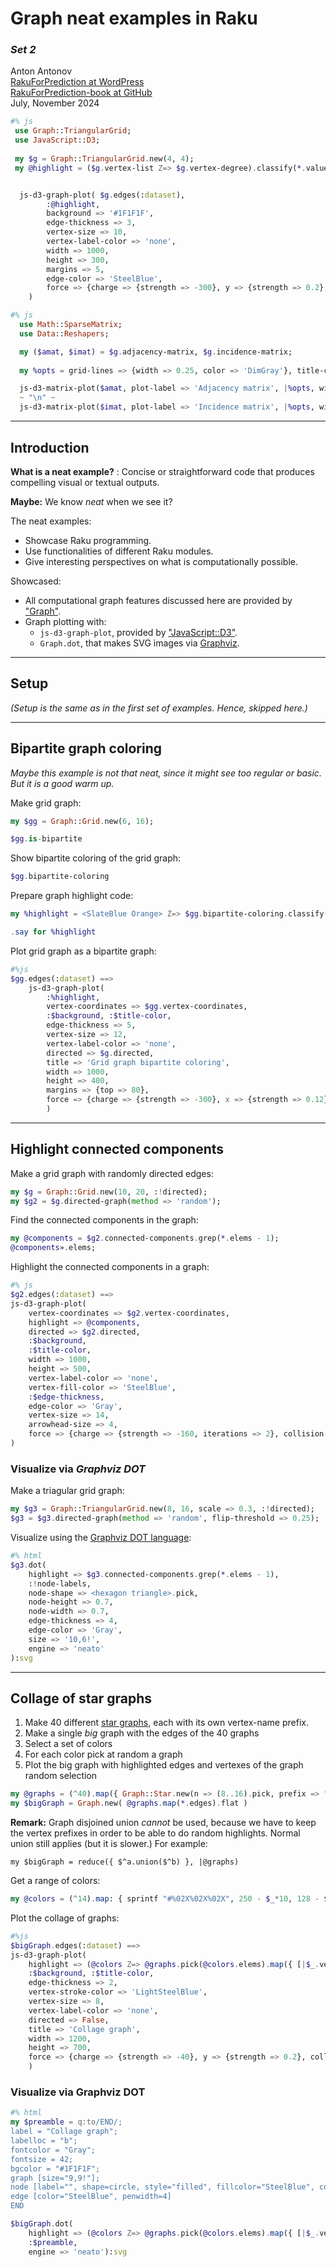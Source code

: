 
# Graph neat examples in Raku

### ***Set 2***

Anton Antonov   
[RakuForPrediction at WordPress](https://rakuforprediction.wordpress.com)   
[RakuForPrediction-book at GitHub](https://github.com/antononcube/RakuForPrediction-book)      
July, November 2024   

```raku
#% js
 use Graph::TriangularGrid;
 use JavaScript::D3;
 
 my $g = Graph::TriangularGrid.new(4, 4);
 my @highlight = ($g.vertex-list Z=> $g.vertex-degree).classify(*.value).map({ $_.value».key });


  js-d3-graph-plot( $g.edges(:dataset),
        :@highlight,
        background => '#1F1F1F', 
        edge-thickness => 3,
        vertex-size => 10,
        vertex-label-color => 'none',
        width => 1000,
        height => 300, 
        margins => 5,
        edge-color => 'SteelBlue',
        force => {charge => {strength => -300}, y => {strength => 0.2}, link => {minDistance => 4}}
    ) 
```

```raku
#% js
  use Math::SparseMatrix;
  use Data::Reshapers;

  my ($amat, $imat) = $g.adjacency-matrix, $g.incidence-matrix;
  
  my %opts = grid-lines => {width => 0.25, color => 'DimGray'}, title-color => 'Silver', color-palette => 'Inferno', :!tooltip, background => '#1F1F1F', height => 300;

  js-d3-matrix-plot($amat, plot-label => 'Adjacency matrix', |%opts, width => 300+80, margins => {:2left, :40top, :2bottom, :80right})
  ~ "\n" ~ 
  js-d3-matrix-plot($imat, plot-label => 'Incidence matrix', |%opts, width => 600, margins => {:2left, :40top, :2bottom, :2right})
```

----

## Introduction


**What is a neat example?** : Concise or straightforward code that produces compelling visual or textual outputs.


**Maybe:** We know *neat* when we see it?


The neat examples:

- Showcase Raku programming.
- Use functionalities of different Raku modules.
- Give interesting perspectives on what is computationally possible.


Showcased:
- All computational graph features discussed here are provided by ["Graph"](https://raku.land/zef:antononcube/Graph).   
- Graph plotting with:
    - `js-d3-graph-plot`, provided by ["JavaScript::D3"](https://raku.land/zef:antononcube/JavaScript::D3).
    -  `Graph.dot`, that makes SVG images via [Graphviz](https://graphviz.org).

--------

## Setup

*(Setup is the same as in the first set of examples. Hence, skipped here.)*

--------

## Bipartite graph coloring


*Maybe this example is not that neat, since it might see too regular or basic.*    
*But it is a good warm up.*


Make grid graph:

```raku
my $gg = Graph::Grid.new(6, 16);
```

```raku
$gg.is-bipartite
```

Show bipartite coloring of the grid graph:

```raku
$gg.bipartite-coloring
```

Prepare graph highlight code:

```raku
my %highlight = <SlateBlue Orange> Z=> $gg.bipartite-coloring.classify(*.value).nodemap(*».key).values;

.say for %highlight
```

Plot grid graph as a bipartite graph:

```raku
#%js
$gg.edges(:dataset) ==>
    js-d3-graph-plot(
        :%highlight,
        vertex-coordinates => $gg.vertex-coordinates,
        :$background, :$title-color,
        edge-thickness => 5,
        vertex-size => 12,
        vertex-label-color => 'none',
        directed => $g.directed,
        title => 'Grid graph bipartite coloring', 
        width => 1000,
        height => 400, 
        margins => {top => 80},
        force => {charge => {strength => -300}, x => {strength => 0.12}, link => {minDistance => 4}}
        )
```

------

## Highlight connected components


Make a grid graph with randomly directed edges:

```raku
my $g = Graph::Grid.new(10, 20, :!directed);
my $g2 = $g.directed-graph(method => 'random');
```

Find the connected components in the graph:

```raku
my @components = $g2.connected-components.grep(*.elems - 1);
@components».elems;
```

Highlight the connected components in a graph:

```raku
#% js
$g2.edges(:dataset) ==> 
js-d3-graph-plot(
    vertex-coordinates => $g2.vertex-coordinates,
    highlight => @components,
    directed => $g2.directed,
    :$background, 
    :$title-color, 
    width => 1000, 
    height => 500, 
    vertex-label-color => 'none',
    vertex-fill-color => 'SteelBlue',
    :$edge-thickness,
    edge-color => 'Gray',
    vertex-size => 14,
    arrowhead-size => 4,
    force => {charge => {strength => -160, iterations => 2}, collision => {radius => 1, iterations => 1}, link => {minDistance => 1}}
)
```

### Visualize via ***Graphviz DOT***


Make a triagular grid graph:

```raku
my $g3 = Graph::TriangularGrid.new(8, 16, scale => 0.3, :!directed);
$g3 = $g3.directed-graph(method => 'random', flip-threshold => 0.25);
```

Visualize using the [Graphviz DOT language](https://graphviz.org/doc/info/lang.html):

```raku
#% html
$g3.dot( 
    highlight => $g3.connected-components.grep(*.elems - 1),
    :!node-labels,
    node-shape => <hexagon triangle>.pick, 
    node-height => 0.7, 
    node-width => 0.7, 
    edge-thickness => 4, 
    edge-color => 'Gray',
    size => '10,6!',
    engine => 'neato' 
):svg
```

---------

## Collage of star graphs


1. Make 40 different [star graphs](https://en.wikipedia.org/wiki/Star_(graph_theory)), each with its own vertex-name prefix.
2. Make a single _big_ graph with the edges of the 40 graphs 
3. Select a set of colors
4. For each color pick at random a graph
5. Plot the big graph with highlighted edges and vertexes of the graph random selection

```raku
my @graphs = (^40).map({ Graph::Star.new(n => (8..16).pick, prefix => "$_-") });
my $bigGraph = Graph.new( @graphs.map(*.edges).flat )
```

**Remark:** Graph disjoined union _cannot_ be used, 
because we have to keep the vertex prefixes in order to be able to do random highlights.
Normal union still applies (but it is slower.) For example:

```
my $bigGraph = reduce({ $^a.union($^b) }, |@graphs)
```


Get a range of colors:

```raku
my @colors = (^14).map: { sprintf "#%02X%02X%02X", 250 - $_*10, 128 - $_*5, 114 + $_*10 };
```

Plot the collage of graphs:

```raku
#%js
$bigGraph.edges(:dataset) ==>
js-d3-graph-plot(
    highlight => (@colors Z=> @graphs.pick(@colors.elems).map({ [|$_.vertex-list, |$_.edges] })).Hash,
    :$background, :$title-color,
    edge-thickness => 2, 
    vertex-stroke-color => 'LightSteelBlue',
    vertex-size => 8,
    vertex-label-color => 'none',
    directed => False,
    title => 'Collage graph', 
    width => 1200,
    height => 700, 
    force => {charge => {strength => -40}, y => {strength => 0.2}, collision => {radius => 12}, link => {minDistance => 4}}
    )
```

### Visualize via Graphviz DOT

```raku
#% html
my $preamble = q:to/END/;
label = "Collage graph";
labelloc = "b";
fontcolor = "Gray";
fontsize = 42;
bgcolor = "#1F1F1F";
graph [size="9,9!"];
node [label="", shape=circle, style="filled", fillcolor="SteelBlue", color="Ivory", penwidth=3, width=0.65, height=0.65];
edge [color="SteelBlue", penwidth=4]
END

$bigGraph.dot(
    highlight => (@colors Z=> @graphs.pick(@colors.elems).map({ [|$_.vertex-list, |$_.edges] }) ).Hash,
    :$preamble,
    engine => 'neato'):svg
```
